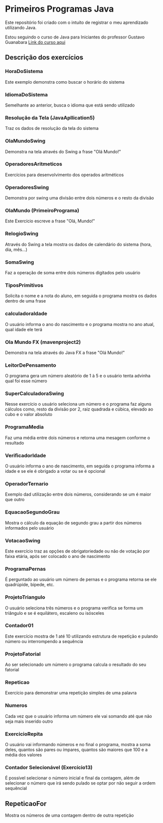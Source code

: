 # Primeiros Programas Java
Este repositório foi criado com o intuíto de registrar o meu aprendizado utilizando Java.

Estou seguindo o curso de Java para Iniciantes do professor Gustavo Guanabara [Link do curso aqui](https://www.youtube.com/playlist?list=PLHz_AreHm4dkI2ZdjTwZA4mPMxWTfNSpR)

## Descrição dos exercícios
### HoraDoSistema
Este exemplo demonstra como buscar o horário do sistema

### IdiomaDoSistema
Semelhante ao anterior, busca o idioma que está sendo utilizado

### Resolução da Tela (JavaApllication5)
Traz os dados de resolução da tela do sistema

### OlaMundoSwing
Demonstra na tela através do Swing a frase "Olá Mundo!"

### OperadoresAritmeticos
Exercícios para desenvolvimento dos operados aritméticos

### OperadoresSwing
Demonstra por swing uma divisão entre dois números e o resto da divisão

### OlaMundo (PrimeiroPrograma)
Este Exercício escreve a frase "Olá, Mundo!"

### RelogioSwing
Através do Swing a tela mostra os dados de calendário do sistema (hora, dia, mês...)

### SomaSwing
Faz a operação de soma entre dois números digitados pelo usuário

### TiposPrimitivos
Solicita o nome e a nota do aluno, em seguida o programa mostra os dados dentro de uma frase

### calculadoraIdade
O usuário informa o ano do nascimento e o programa mostra no ano atual, qual idade ele terá

### Ola Mundo FX (mavenproject2)
Demonstra na tela através do Java FX a frase "Olá Mundo!"

### LeitorDePensamento
O programa gera um número aleatório de 1 à 5 e o usuário tenta advinha qual foi esse número

### SuperCalculadoraSwing
Nesse exercício o usuário seleciona um número e o programa faz alguns cálculos como, resto da divisão por 2, raiz quadrada e cúbica, elevado ao cubo e o valor absoluto

### ProgramaMedia
Faz uma média entre dois números e retorna uma mesagem conforme o resultado

### VerificadorIdade
O usuário informa o ano de nascimento, em seguida o programa informa a idade e se ele é obrigado a votar ou se é opcional

### OperadorTernario
Exemplo dad utilização entre dois números, considerando se um é maior que outro

### EquacaoSegundoGrau
Mostra o cálculo da equação de segundo grau a partir dos números informados pelo usuário

### VotacaoSwing
Este exercício traz as opções de obrigatoriedade ou não de votação por faixa etária, após ser colocado o ano de nascimento

### ProgramaPernas
É perguntado ao usuário um número de pernas e o programa retorna se ele quadrúpide, bípede, etc.

### ProjetoTriangulo
O usuário seleciona três números e o programa verifica se forma um triângulo e se é equilátero, escaleno ou isósceles

### Contador01
Este exercício mostra de 1 até 10 utilizando estrutura de repetição e pulando número ou interrompendo a sequência

### ProjetoFatorial
Ao ser selecionado um número o programa calcula o resultado do seu fatorial

### Repeticao
Exercício para demonstrar uma repetição simples de uma palavra

### Numeros
Cada vez que o usuário informa um número ele vai somando até que não seja mais inserido outro

### ExercicioRepita
O usuário vai informando números e no final o programa, mostra a soma deles, quantos são pares ou ímpares, quantos são maiores que 100 e a média dos valores

### Contador Selecionável (Exercício13)
É possível selecionar o número inicial e final da contagem, além de selecionar o número que irá sendo pulado se optar por não seguir a ordem sequêncial

## RepeticaoFor
Mostra os números de uma contagem dentro de outra repetição